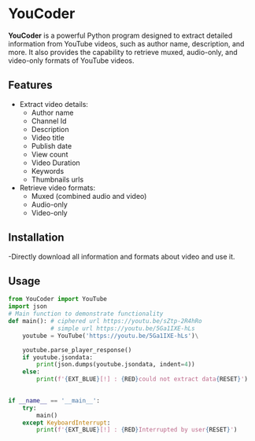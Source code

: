 # YouCoder

**YouCoder** is a powerful Python program designed to extract detailed information from YouTube videos, such as author name, description, and more. It also provides the capability to retrieve muxed, audio-only, and video-only formats of YouTube videos.

## Features

- Extract video details:
  - Author name
  - Channel Id
  - Description
  - Video title
  - Publish date
  - View count
  - Video Duration
  - Keywords
  - Thumbnails urls
- Retrieve video formats:
  - Muxed (combined audio and video)
  - Audio-only
  - Video-only

## Installation 
-Directly download all information and formats about video and use it.

## Usage
```python
from YouCoder import YouTube
import json
# Main function to demonstrate functionality
def main(): # ciphered url https://youtu.be/sZtp-2R4hRo
            # simple url https://youtu.be/5Ga1IXE-hLs
    youtube = YouTube('https://youtu.be/5Ga1IXE-hLs')\

    youtube.parse_player_response()
    if youtube.jsondata:
        print(json.dumps(youtube.jsondata, indent=4))
    else:
        print(f'{EXT_BLUE}[!] : {RED}could not extract data{RESET}')
    

if __name__ == '__main__':
    try:
        main()
    except KeyboardInterrupt:
        print(f'{EXT_BLUE}[!] : {RED}Interrupted by user{RESET}')
```
